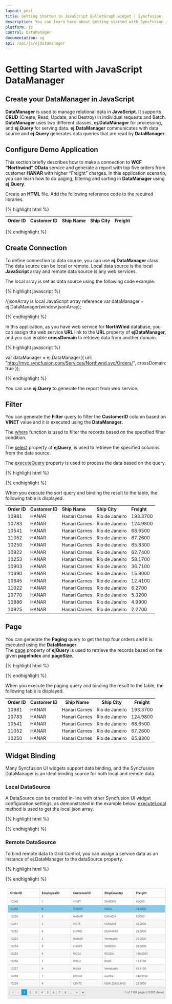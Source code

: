 ```yaml
---
layout: post
title: Getting Started in JavaScript BulletGraph widget | Syncfusion
description: You can learn here about getting started with Syncfusion JavaScript DataManager control and more details. 
platform: js
control: DataManager
documentation: ug
api: /api/js/ejdatamanager
---
```


# Getting Started with JavaScript DataManager

## Create your DataManager in JavaScript

**DataManager** is used to manage relational data in **JavaScript**. It supports **CRUD** (Create, Read, Update, and Destroy) in individual requests and Batch. **DataManager** uses two different classes, **ej.DataManager** for processing, and **ej.Query** for serving data. **ej.DataManager** communicates with data source and **ej.Query** generates data queries that are read by **DataManager**. 

## Configure Demo Application

This section briefly describes how to make a connection to **WCF “Northwind” OData** service and generate a report with top five orders from customer **HANAR** with higher “Freight” charges.  In this application scenario, you can learn how to do paging, filtering and sorting in **DataManager** using **ej.Query**.

Create an **HTML** file. Add the following reference code to the required libraries.

{% highlight html %}

<body>
   <!-- the following table is used for demo purpose -->
   <table class="table table-bordered">
      <thead>
         <tr>
            <th>Order ID</th>
            <th>Customer ID</th>
            <th>Ship Name</th>
            <th>Ship City</th>
            <th>Freight</th>
         </tr>
      </thead>
      <tbody></tbody>
   </table>
   <script type="text/javascript">
      // This function can be better replaced with any template engine. We used this for simplicity in demo.
      function renderTable(data) {
          var tableBody = "", row;
          for (var i = 0; i < data.length; i++) {
              row = data[i];
              tableBody += String.format("<tr><td>{0}</td><td>{1}</td><td>{2}</td><td>{3}</td><td>{4}</td></tr>", row.OrderID, row.CustomerID, row.ShipName, row.ShipCity, row.Freight);
          }
          $(".table tbody").html(tableBody);
      }
   </script>
</body>

{% endhighlight %}

## Create Connection

To define connection to data source, you can use **ej.DataManager** class. The data source can be local or remote. Local data source is the local **JavaScript** array and remote data source is any web services. 

The local array is set as data source using the following code example.

{% highlight javascript %}

//jsonArray is local JavaScript array reference
var dataManager = ej.DataManager(window.jsonArray);


{% endhighlight %}

In this application, as you have web service for **NorthWind** database, you can assign the web service **URL** link to the **URL** property of **ejDataManager,** and you can enable **crossDomain** to retrieve data from another domain.

{% highlight javascript %}

var dataManager = ej.DataManager({
     url: "http://mvc.syncfusion.com/Services/Northwnd.svc/Orders/",
     crossDomain: true
});


{% endhighlight %}


You can use **ej.Query** to generate the report from web service.

## Filter

You can generate the **Filter** query to filter the **CustomerID** column based on **VINET** value and it is executed using the **DataManager.**

The [where](https://help.syncfusion.com/api/js/ejquery#methods:where) function is used to filter the records based on the specified filter condition.

The [select](https://help.syncfusion.com/api/js/ejquery#methods:select) property of **ejQuery**, is used to retrieve the specified columns from the data source.

The [executeQuery](https://help.syncfusion.com/api/js/ejdatamanager#methods:executequery) property is used to process the data based on the query.



{% highlight html %}

<body>
    <script type="text/javascript">
        var dataManager = ej.DataManager({
            url: "http://mvc.syncfusion.com/Services/Northwnd.svc/Orders/",
            crossDomain: true
        });
        var query = ej.Query()
                      .select(["OrderID", "CustomerID", "ShipName", "ShipCity", "Freight"])
                      .where("CustomerID", "equal", "HANAR")// where(fieldName, operator, value, [ignoreCase])                      

        // executing query
        var promise = dataManager.executeQuery(query);

        promise.done(function (e) {
            renderTable(e.result); // the JSON data is get from the result
        });
    </script>
</body>


{% endhighlight %}



When you execute the filter query and binding the result to the table, the following table is displayed.

<table>
   <tr>
      <td>
         <b>Order ID</b>
      </td>
      <td>
         <b>Customer ID</b>
      </td>
      <td>
         <b>Ship Name</b>
      </td>
      <td>
         <b>Ship City</b>
      </td>
      <td>
         <b>Freight</b>
      </td>
   </tr>
   <tr>
      <td>
         10250
      </td>
      <td>
         HANAR
      </td>
      <td>
         Hanari Carnes
      </td>
      <td>
         Rio de Janeiro
      </td>
      <td>
         65.8300
      </td>
   </tr>
   <tr>
      <td>
         10253
      </td>
      <td>
         HANAR
      </td>
      <td>
         Hanari Carnes
      </td>
      <td>
         Rio de Janeiro
      </td>
      <td>
         58.1700
      </td>
   </tr>
   <tr>
      <td>
         10541
      </td>
      <td>
         HANAR
      </td>
      <td>
         Hanari Carnes
      </td>
      <td>
         Rio de Janeiro
      </td>
      <td>
         68.6500
      </td>
   </tr>
   <tr>
      <td>
         10645
      </td>
      <td>
         HANAR
      </td>
      <td>
         Hanari Carnes
      </td>
      <td>
         Rio de Janeiro
      </td>
      <td>
         12.4100
      </td>
   </tr>
   <tr>
      <td>
         10690
      </td>
      <td>
         HANAR
      </td>
      <td>
         Hanari Carnes
      </td>
      <td>
         Rio de Janeiro
      </td>
      <td>
         15.8000
      </td>
   </tr>
   <tr>
      <td>
         10770
      </td>
      <td>
         HANAR
      </td>
      <td>
         Hanari Carnes
      </td>
      <td>
         Rio de Janeiro
      </td>
      <td>
         5.3200
      </td>
   </tr>
   <tr>
      <td>
         10783
      </td>
      <td>
         HANAR
      </td>
      <td>
         Hanari Carnes
      </td>
      <td>
         Rio de Janeiro
      </td>
      <td>
         124.9800
      </td>
   </tr>
   <tr>
      <td>
         10886
      </td>
      <td>
         HANAR
      </td>
      <td>
         Hanari Carnes
      </td>
      <td>
         Rio de Janeiro
      </td>
      <td>
         4.9900
      </td>
   </tr>
   <tr>
      <td>
         10903
      </td>
      <td>
         HANAR
      </td>
      <td>
         Hanari Carnes
      </td>
      <td>
         Rio de Janeiro
      </td>
      <td>
         36.7100
      </td>
   </tr>
   <tr>
      <td>
         10922
      </td>
      <td>
         HANAR
      </td>
      <td>
         Hanari Carnes
      </td>
      <td>
         Rio de Janeiro
      </td>
      <td>
         62.7400
      </td>
   </tr>
   <tr>
      <td>
         10925
      </td>
      <td>
         HANAR
      </td>
      <td>
         Hanari Carnes
      </td>
      <td>
         Rio de Janeiro
      </td>
      <td>
         2.2700
      </td>
   </tr>
   <tr>
      <td>
         10981
      </td>
      <td>
         HANAR
      </td>
      <td>
         Hanari Carnes
      </td>
      <td>
         Rio de Janeiro
      </td>
      <td>
         193.3700
      </td>
   </tr>
   <tr>
      <td>
         11022
      </td>
      <td>
         HANAR
      </td>
      <td>
         Hanari Carnes
      </td>
      <td>
         Rio de Janeiro
      </td>
      <td>
         6.2700
      </td>
   </tr>
   <tr>
      <td>
         11052
      </td>
      <td>
         HANAR
      </td>
      <td>
         Hanari Carnes
      </td>
      <td>
         Rio de Janeiro
      </td>
      <td>
         67.2600
      </td>
   </tr>
</table>

## Sort

You can generate the **Sort** query to sort the **Freight** column in descending order and that is executed using the **DataManager**. 

The [sortBy](https://help.syncfusion.com/api/js/ejquery#methods:sortby) property of **ejQuery** is used to sort the records based on the field and direction specified.

{% highlight html %}

<body>
   <script type="text/javascript">
      var dataManager = ej.DataManager({
          url: "http://mvc.syncfusion.com/Services/Northwnd.svc/Orders/",
          crossDomain: true
      });
      var query = ej.Query()
      select(["OrderID", "CustomerID", "ShipName", "ShipCity", "Freight"])
                    .where("CustomerID", "equal", "HANAR") // where(fieldName, operator, value, [ignoreCase])                       
                    .sortBy("Freight desc") // sortBy(field direction)
      // executing query
      var promise = dataManager.executeQuery(query);
      promise.done(function (e) {
          renderTable(e.result); // the JSON data is get from the result
      });
   </script>
</body>


{% endhighlight %}


When you execute the sort query and binding the result to the table, the following table is displayed.

<table>
   <tr>
      <td>
         <b>Order ID</b>
      </td>
      <td>
         <b>Customer ID</b>
      </td>
      <td>
         <b>Ship Name</b>
      </td>
      <td>
         <b>Ship City</b>
      </td>
      <td>
         <b>Freight</b>
      </td>
   </tr>
   <tr>
      <td>
         10981
      </td>
      <td>
         HANAR
      </td>
      <td>
         Hanari Carnes
      </td>
      <td>
         Rio de Janeiro
      </td>
      <td>
         193.3700
      </td>
   </tr>
   <tr>
      <td>
         10783
      </td>
      <td>
         HANAR
      </td>
      <td>
         Hanari Carnes
      </td>
      <td>
         Rio de Janeiro
      </td>
      <td>
         124.9800
      </td>
   </tr>
   <tr>
      <td>
         10541
      </td>
      <td>
         HANAR
      </td>
      <td>
         Hanari Carnes
      </td>
      <td>
         Rio de Janeiro
      </td>
      <td>
         68.6500
      </td>
   </tr>
   <tr>
      <td>
         11052
      </td>
      <td>
         HANAR
      </td>
      <td>
         Hanari Carnes
      </td>
      <td>
         Rio de Janeiro
      </td>
      <td>
         67.2600
      </td>
   </tr>
   <tr>
      <td>
         10250
      </td>
      <td>
         HANAR
      </td>
      <td>
         Hanari Carnes
      </td>
      <td>
         Rio de Janeiro
      </td>
      <td>
         65.8300
      </td>
   </tr>
   <tr>
      <td>
         10922
      </td>
      <td>
         HANAR
      </td>
      <td>
         Hanari Carnes
      </td>
      <td>
         Rio de Janeiro
      </td>
      <td>
         62.7400
      </td>
   </tr>
   <tr>
      <td>
         10253
      </td>
      <td>
         HANAR
      </td>
      <td>
         Hanari Carnes
      </td>
      <td>
         Rio de Janeiro
      </td>
      <td>
         58.1700
      </td>
   </tr>
   <tr>
      <td>
         10903
      </td>
      <td>
         HANAR
      </td>
      <td>
         Hanari Carnes
      </td>
      <td>
         Rio de Janeiro
      </td>
      <td>
         36.7100
      </td>
   </tr>
   <tr>
      <td>
         10690
      </td>
      <td>
         HANAR
      </td>
      <td>
         Hanari Carnes
      </td>
      <td>
         Rio de Janeiro
      </td>
      <td>
         15.8000
      </td>
   </tr>
   <tr>
      <td>
         10645
      </td>
      <td>
         HANAR
      </td>
      <td>
         Hanari Carnes
      </td>
      <td>
         Rio de Janeiro
      </td>
      <td>
         12.4100
      </td>
   </tr>
   <tr>
      <td>
         11022
      </td>
      <td>
         HANAR
      </td>
      <td>
         Hanari Carnes
      </td>
      <td>
         Rio de Janeiro
      </td>
      <td>
         6.2700
      </td>
   </tr>
   <tr>
      <td>
         10770
      </td>
      <td>
         HANAR
      </td>
      <td>
         Hanari Carnes
      </td>
      <td>
         Rio de Janeiro
      </td>
      <td>
         5.3200
      </td>
   </tr>
   <tr>
      <td>
         10886
      </td>
      <td>
         HANAR
      </td>
      <td>
         Hanari Carnes
      </td>
      <td>
         Rio de Janeiro
      </td>
      <td>
         4.9900
      </td>
   </tr>
   <tr>
      <td>
         10925
      </td>
      <td>
         HANAR
      </td>
      <td>
         Hanari Carnes
      </td>
      <td>
         Rio de Janeiro
      </td>
      <td>
         2.2700
      </td>
   </tr>
</table>



## Page
You can generate the **Paging** query to get the top four orders and it is executed using the **DataManager**.  
The [page](https://help.syncfusion.com/api/js/ejquery#methods:page) property of **ejQuery** is used to retrieve the records based on the given **pageIndex** and **pageSize**.

{% highlight html %}

<body>
   <script type="text/javascript">
      var dataManager = ej.DataManager({
          url: "http://mvc.syncfusion.com/Services/Northwnd.svc/Orders/",
          crossDomain: true
      });
      
      var query = ej.Query()
      select(["OrderID", "CustomerID", "ShipName", "ShipCity", "Freight"])
                    .where("CustomerID", "equal", "HANAR")// where(fieldName, operator, value, [ignoreCase]) 
      .sortBy("Freight desc") // sortBy(field direction)
                    .page(1,5)  // page(pageIndex,pageSize)
      // executing query
      var promise = dataManager.executeQuery(query);
      promise.done(function (e) {
          renderTable(e.result); // the JSON data is get from the result
      });
   </script>
</body>

{% endhighlight %}

When you execute the paging query and binding the result to the table, the following table is displayed.
<table>
   <tr>
      <th>
         <b>Order ID</b>
      </th>
      <th>
         <b>Customer ID</b>
      </th>
      <th>
         <b>Ship Name</b>
      </th>
      <th>
         <b>Ship City</b>
      </th>
      <th>
         <b>Freight</b>
      </th>
   </tr>
   <tr>
      <td>
         10981
      </td>
      <td>
         HANAR
      </td>
      <td>
         Hanari Carnes
      </td>
      <td>
         Rio de Janeiro
      </td>
      <td>
         193.3700
      </td>
   </tr>
   <tr>
      <td>
         10783
      </td>
      <td>
         HANAR
      </td>
      <td>
         Hanari Carnes
      </td>
      <td>
         Rio de Janeiro
      </td>
      <td>
         124.9800
      </td>
   </tr>
   <tr>
      <td>
         10541
      </td>
      <td>
         HANAR
      </td>
      <td>
         Hanari Carnes
      </td>
      <td>
         Rio de Janeiro
      </td>
      <td>
         68.6500
      </td>
   </tr>
   <tr>
      <td>
         11052
      </td>
      <td>
         HANAR
      </td>
      <td>
         Hanari Carnes
      </td>
      <td>
         Rio de Janeiro
      </td>
      <td>
         67.2600
      </td>
   </tr>
   <tr>
      <td>
         10250
      </td>
      <td>
         HANAR
      </td>
      <td>
         Hanari Carnes
      </td>
      <td>
         Rio de Janeiro
      </td>
      <td>
         65.8300
      </td>
   </tr>
</table>

## Widget Binding 

Many Syncfusion UI widgets support data binding, and the Syncfusion DataManager is an ideal binding source for both local and remote data.

### Local DataSource

A DataSource can be created in-line with other Syncfusion UI widget configuration settings, as demonstrated in the example below.
[executeLocal](https://help.syncfusion.com/api/js/ejdatamanager#methods:executelocal) method is used to get the local json array.

{% highlight html %}

<div id="Grid"></div>
<script type="text/javascript">
    $(function () {
        var data = [  { OrderID: 10248, CustomerID: "VINET", EmployeeID: 5 },
                        { OrderID: 10249, CustomerID: "AANAR", EmployeeID: 9 },
                        { OrderID: 10250, CustomerID: "VICTE", EmployeeID: 2 },
                        { OrderID: 10251, CustomerID: "TOMSP", EmployeeID: 7 },
                        { OrderID: 10252, CustomerID: "SUPRD", EmployeeID: 6 }];
        $("#Grid").ejGrid({
            dataSource: ej.DataManager(data).executeLocal(ej.Query().take(3)),
            allowPaging: true,
            columns: [
                        { field: "OrderID", headerText: "Order ID", width: 75 , textAlign: ej.TextAlign.Right },
                        { field: "CustomerID", headerText: "Customer ID", width: 80 },
                        { field: "EmployeeID", headerText: "Employee ID", width: 75, textAlign: ej.TextAlign.Right }
                    
            ]
        });
    });
</script>

{% endhighlight %}

### Remote DataSource

To bind remote data to Grid Control, you can assign a service data as an instance of ej.DataManager to the dataSource property.

{% highlight html %}

<div id="Grid"></div>
<script type="text/javascript">
    $(function () {
        $("#Grid").ejGrid({
            dataSource: ej.DataManager("http://mvc.syncfusion.com/Services/Northwnd.svc/Orders"),
            allowPaging: true,
            columns: ["OrderID", "EmployeeID", "CustomerID", "ShipCountry", "Freight"]
        });
    });
</script>

{% endhighlight %}

![Widget Binding using DataManager in JavaScript](GettingStarted_images/Binding1.png)